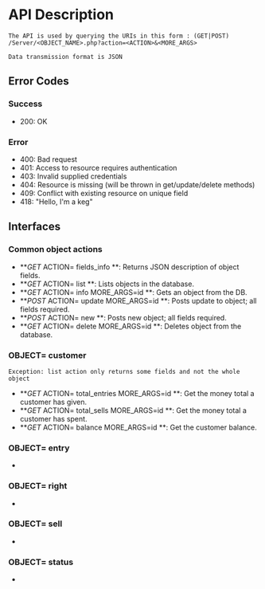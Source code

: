 # API Description

	The API is used by querying the URIs in this form : (GET|POST) /Server/<OBJECT_NAME>.php?action=<ACTION>&<MORE_ARGS>

	Data transmission format is JSON

## Error Codes

### Success
- 200: OK

### Error
- 400: Bad request
- 401: Access to resource requires authentication
- 403: Invalid supplied credentials
- 404: Resource is missing (will be thrown in get/update/delete methods)
- 409: Conflict with existing resource on unique field
- 418: "Hello, I'm a keg"

## Interfaces

### Common object actions

- **_GET_	ACTION= fields_info				**: Returns JSON description of object fields.
- **_GET_	ACTION= list					**: Lists objects in the database.
- **_GET_	ACTION= info 	MORE_ARGS=id	**: Gets an object from the DB.
- **_POST_	ACTION= update 	MORE_ARGS=id	**: Posts update to object; all fields required.
- **_POST_	ACTION= new						**: Posts new object; all fields required.
- **_GET_	ACTION= delete	MORE_ARGS=id	**: Deletes object from the database.

### OBJECT=	customer

	Exception: list action only returns some fields and not the whole object

- **_GET_	ACTION=	total_entries	MORE_ARGS=id	**: Get the money total a customer has given.
- **_GET_	ACTION= total_sells		MORE_ARGS=id	**: Get the money total a customer has spent.
- **_GET_	ACTION= balance			MORE_ARGS=id	**: Get the customer balance.

### OBJECT=	entry

-

### OBJECT=	right

-

### OBJECT=	sell

-

### OBJECT=	status

-

